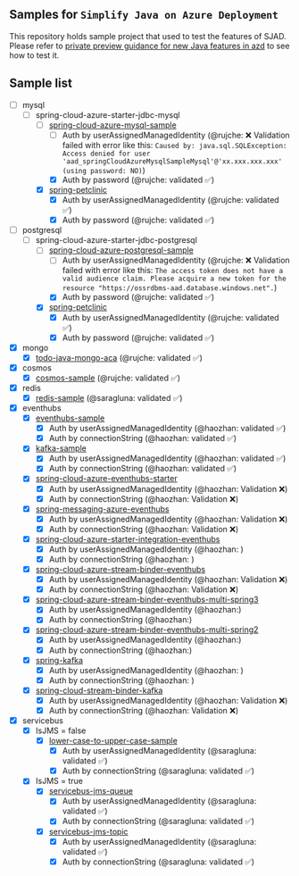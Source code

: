 ## Samples for `Simplify Java on Azure Deployment`

This repository holds sample project that used to test the features of SJAD. Please refer to 
[private preview guidance for new Java features in azd](https://microsoft.github.io/SJAD)
to see how to test it.


## Sample list

- [ ] mysql
  - [ ] spring-cloud-azure-starter-jdbc-mysql
    - [ ] [spring-cloud-azure-mysql-sample](mysql/spring-cloud-azure-starter-jdbc-mysql/spring-cloud-azure-mysql-sample)
      - [ ] Auth by userAssignedManagedIdentity (@rujche: ❌ Validation failed with error like this: `Caused by: java.sql.SQLException: Access denied for user 'aad_springCloudAzureMysqlSampleMysql'@'xx.xxx.xxx.xxx' (using password: NO)`)
      - [x] Auth by password (@rujche: validated ✅)
    - [x] [spring-petclinic](./mysql/spring-cloud-azure-starter-jdbc-mysql/spring-petclinic)
      - [x] Auth by userAssignedManagedIdentity (@rujche: validated ✅)
      - [x] Auth by password (@rujche: validated ✅)

- [ ] postgresql
  - [ ] spring-cloud-azure-starter-jdbc-postgresql
    - [ ] [spring-cloud-azure-postgresql-sample](./postgresql/spring-cloud-azure-starter-jdbc-postgresql/spring-cloud-azure-postgresql-sample) 
      - [ ] Auth by userAssignedManagedIdentity (@rujche: ❌ Validation failed with error like this: `The access token does not have a valid audience claim. Please acquire a new token for the resource "https://ossrdbms-aad.database.windows.net".`)
      - [x] Auth by password (@rujche: validated ✅)
    - [x] [spring-petclinic](./postgresql/spring-cloud-azure-starter-jdbc-postgresql/spring-petclinic)
      - [x] Auth by userAssignedManagedIdentity (@rujche: validated ✅)
      - [x] Auth by password (@rujche: validated ✅)

- [x] mongo
  - [x] [todo-java-mongo-aca](./mongo/todo-java-mongo-aca) (@rujche: validated ✅)

- [x] cosmos
  - [x] [cosmos-sample](./cosmos/cosmos-sample) (@rujche: validated ✅)

- [x] redis
  - [x] [redis-sample](./redis/redis-sample) (@saragluna: validated ✅)

- [x] eventhubs
  - [x] [eventhubs-sample](./eventhubs/eventhubs-sample)
    - [x] Auth by userAssignedManagedIdentity (@haozhan: validated ✅)
    - [x] Auth by connectionString (@haozhan:  validated ✅)
  - [x] [kafka-sample](./eventhubs/kafka-sample)
    - [x] Auth by userAssignedManagedIdentity (@haozhan:  validated ✅)
    - [x] Auth by connectionString (@haozhan:  validated ✅)
  - [x] [spring-cloud-azure-eventhubs-starter](./eventhubs/spring-cloud-azure-starter-eventhubs/eventhubs-client)
    - [x] Auth by userAssignedManagedIdentity (@haozhan: Validation ❌)
    - [x] Auth by connectionString (@haozhan: Validation ❌)
  - [x] [spring-messaging-azure-eventhubs](./eventhubs/spring-messaging-azure-eventhubs/eventhubs-spring-messaging)
    - [x] Auth by userAssignedManagedIdentity (@haozhan: Validation ❌)
    - [x] Auth by connectionString (@haozhan: Validation ❌)
  - [x] [spring-cloud-azure-starter-integration-eventhubs](./eventhubs/spring-cloud-azure-starter-integration-eventhubs/eventhubs-integration)
    - [x] Auth by userAssignedManagedIdentity (@haozhan: )
    - [x] Auth by connectionString (@haozhan: )
  - [x] [spring-cloud-azure-stream-binder-eventhubs](./eventhubs/spring-cloud-azure-stream-binder-eventhubs/eventhubs-binder)
    - [x] Auth by userAssignedManagedIdentity (@haozhan: Validation ❌)
    - [x] Auth by connectionString (@haozhan: Validation ❌)
  - [x] [spring-cloud-azure-stream-binder-eventhubs-multi-spring3](./eventhubs/spring-cloud-azure-stream-binder-eventhubs/eventhubs-multibinders/spring3sample)
    - [x] Auth by userAssignedManagedIdentity (@haozhan:)
    - [x] Auth by connectionString (@haozhan:)
  - [x] [spring-cloud-azure-stream-binder-eventhubs-multi-spring2](./eventhubs/spring-cloud-azure-stream-binder-eventhubs/eventhubs-multibinders/spring2sample)
    - [x] Auth by userAssignedManagedIdentity (@haozhan:)
    - [x] Auth by connectionString (@haozhan:)
  - [x] [spring-kafka](./eventhubs/spring-cloud-azure-starter-integration-eventhubs/eventhubs-integration)
    - [x] Auth by userAssignedManagedIdentity (@haozhan: )
    - [x] Auth by connectionString (@haozhan: )
  - [x] [spring-cloud-stream-binder-kafka](./eventhubs/spring-cloud-azure-stream-binder-eventhubs/eventhubs-binder)
    - [x] Auth by userAssignedManagedIdentity (@haozhan: Validation ❌)
    - [x] Auth by connectionString (@haozhan: Validation ❌)

- [x] servicebus
  - [x] IsJMS = false
    - [x] [lower-case-to-upper-case-sample](./servicebus/lower-case-to-upper-case-sample)
      - [x] Auth by userAssignedManagedIdentity (@saragluna: validated ✅)
      - [x] Auth by connectionString (@saragluna: validated ✅)
  - [x] IsJMS = true
    - [x] [servicebus-jms-queue](./servicebus/servicebus-jms-queue)
      - [x] Auth by userAssignedManagedIdentity (@saragluna: validated ✅)
      - [x] Auth by connectionString (@saragluna: validated ✅)
    - [x] [servicebus-jms-topic](./servicebus/servicebus-jms-topic)
      - [x] Auth by userAssignedManagedIdentity (@saragluna: validated ✅)
      - [x] Auth by connectionString (@saragluna: validated ✅)
